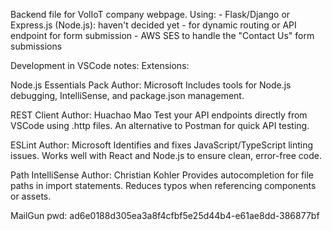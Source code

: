 Backend file for VolIoT company webpage.
Using: - Flask/Django or Express.js (Node.js): haven't decided yet - for dynamic routing or API endpoint for form submission - AWS SES to handle the "Contact Us" form submissions

Development in VSCode notes:
Extensions:

Node.js Essentials Pack
Author: Microsoft
Includes tools for Node.js debugging, IntelliSense, and package.json management.

REST Client
Author: Huachao Mao
Test your API endpoints directly from VSCode using .http files.
An alternative to Postman for quick API testing.

ESLint
Author: Microsoft
Identifies and fixes JavaScript/TypeScript linting issues.
Works well with React and Node.js to ensure clean, error-free code.

Path IntelliSense
Author: Christian Kohler
Provides autocompletion for file paths in import statements.
Reduces typos when referencing components or assets.

MailGun pwd: ad6e0188d305ea3a8f4cfbf5e25d44b4-e61ae8dd-386877bf

